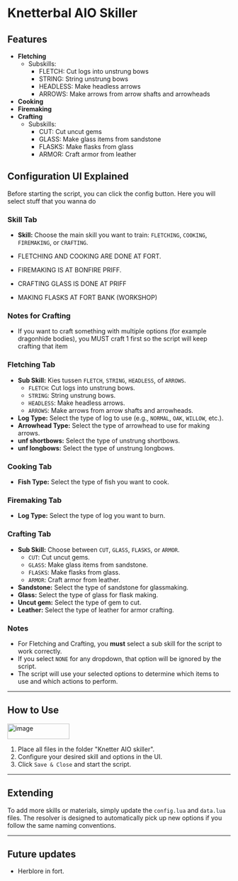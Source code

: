 
# Knetterbal AIO Skiller

## Features

* **Fletching**
	* Subskills:
		* FLETCH: Cut logs into unstrung bows
		* STRING: String unstrung bows
		* HEADLESS: Make headless arrows
		* ARROWS: Make arrows from arrow shafts and arrowheads
* **Cooking**
* **Firemaking**
* **Crafting**
	* Subskills:
		* CUT: Cut uncut gems
		* GLASS: Make glass items from sandstone
		* FLASKS: Make flasks from glass
		* ARMOR: Craft armor from leather

## Configuration UI Explained

Before starting the script, you can click the config button.
Here you will select stuff that you wanna do 

### Skill Tab
- **Skill:** Choose the main skill you want to train: `FLETCHING`, `COOKING`, `FIREMAKING`, or `CRAFTING`.

- FLETCHING AND COOKING ARE DONE AT FORT.
- FIREMAKING IS AT BONFIRE PRIFF.
- CRAFTING GLASS IS DONE AT PRIFF
- MAKING FLASKS AT FORT BANK (WORKSHOP)

### Notes for Crafting
- If you want to craft something with multiple options (for example dragonhide bodies), you MUST craft 1 first so the script will keep crafting that item

### Fletching Tab
- **Sub Skill:** Kies tussen `FLETCH`, `STRING`, `HEADLESS`, of `ARROWS`.
  - `FLETCH`: Cut logs into unstrung bows.
  - `STRING`: String unstrung bows.
  - `HEADLESS`: Make headless arrows.
  - `ARROWS`: Make arrows from arrow shafts and arrowheads.
- **Log Type:** Select the type of log to use (e.g., `NORMAL`, `OAK`, `WILLOW`, etc.).
- **Arrowhead Type:** Select the type of arrowhead to use for making arrows.
- **unf shortbows:** Select the type of unstrung shortbows.
- **unf longbows:** Select the type of unstrung longbows.

### Cooking Tab
- **Fish Type:** Select the type of fish you want to cook.

### Firemaking Tab
- **Log Type:** Select the type of log you want to burn.

### Crafting Tab
- **Sub Skill:** Choose between `CUT`, `GLASS`, `FLASKS`, or `ARMOR`.
  - `CUT`: Cut uncut gems.
  - `GLASS`: Make glass items from sandstone.
  - `FLASKS`: Make flasks from glass.
  - `ARMOR`: Craft armor from leather.
- **Sandstone:** Select the type of sandstone for glassmaking.
- **Glass:** Select the type of glass for flask making.
- **Uncut gem:** Select the type of gem to cut.
- **Leather:** Select the type of leather for armor crafting.

### Notes
- For Fletching and Crafting, you **must** select a sub skill for the script to work correctly.
- If you select `NONE` for any dropdown, that option will be ignored by the script.
- The script will use your selected options to determine which items to use and which actions to perform.

---


## How to Use

<img width="140" height="35" alt="image" src="https://github.com/user-attachments/assets/62d52b4b-3242-41c4-97ca-49555610cf47" />

1. Place all files in the folder "Knetter AIO skiller".
2. Configure your desired skill and options in the UI.
3. Click `Save & Close` and start the script.


---

## Extending
To add more skills or materials, simply update the `config.lua` and `data.lua` files. The resolver is designed to automatically pick up new options if you follow the same naming conventions.

---

## Future updates
- Herblore in fort.






